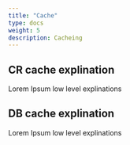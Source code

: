 ```yaml
---
title: "Cache"
type: docs
weight: 5
description: Cacheing
---
```


## CR cache explination

Lorem Ipsum low level explinations

## DB cache explination

Lorem Ipsum low level explinations
